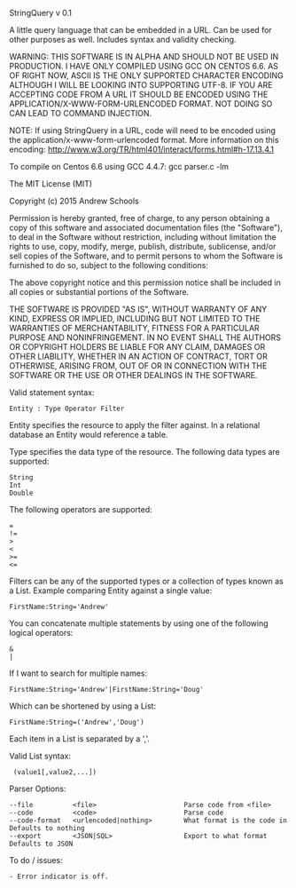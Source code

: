 StringQuery v 0.1

A little query language that can be embedded in a URL.  Can be used for other
purposes as well.  Includes syntax and validity checking.

WARNING: THIS SOFTWARE IS IN ALPHA AND SHOULD NOT BE USED IN PRODUCTION.  I HAVE 
ONLY COMPILED USING GCC ON CENTOS 6.6.  AS OF RIGHT NOW, ASCII IS THE ONLY
SUPPORTED CHARACTER ENCODING ALTHOUGH I WILL BE LOOKING INTO SUPPORTING UTF-8.
IF YOU ARE ACCEPTING CODE FROM A URL IT SHOULD BE ENCODED USING THE
APPLICATION/X-WWW-FORM-URLENCODED FORMAT.  NOT DOING SO CAN LEAD TO COMMAND 
INJECTION.

NOTE: If using StringQuery in a URL, code will need to be encoded using the
application/x-www-form-urlencoded format.  More information on this encoding: 
http://www.w3.org/TR/html401/interact/forms.html#h-17.13.4.1

To compile on Centos 6.6 using GCC 4.4.7: gcc parser.c -lm
 
The MIT License (MIT)

Copyright (c) 2015 Andrew Schools

Permission is hereby granted, free of charge, to any person obtaining a copy
of this software and associated documentation files (the "Software"), to deal
in the Software without restriction, including without limitation the rights
to use, copy, modify, merge, publish, distribute, sublicense, and/or sell
copies of the Software, and to permit persons to whom the Software is
furnished to do so, subject to the following conditions:

The above copyright notice and this permission notice shall be included in all
copies or substantial portions of the Software.

THE SOFTWARE IS PROVIDED "AS IS", WITHOUT WARRANTY OF ANY KIND, EXPRESS OR
IMPLIED, INCLUDING BUT NOT LIMITED TO THE WARRANTIES OF MERCHANTABILITY,
FITNESS FOR A PARTICULAR PURPOSE AND NONINFRINGEMENT. IN NO EVENT SHALL THE
AUTHORS OR COPYRIGHT HOLDERS BE LIABLE FOR ANY CLAIM, DAMAGES OR OTHER
LIABILITY, WHETHER IN AN ACTION OF CONTRACT, TORT OR OTHERWISE, ARISING FROM,
OUT OF OR IN CONNECTION WITH THE SOFTWARE OR THE USE OR OTHER DEALINGS IN THE
SOFTWARE.
 
Valid statement syntax: 

    Entity : Type Operator Filter 
  
Entity specifies the resource to apply the filter against.  In a relational 
database an Entity would reference a table.
  
Type specifies the data type of the resource.  The following data types are 
supported:

    String
    Int
    Double
     
The following operators are supported:

    =
    !=
    >
    <
    >=
    <=
     
Filters can be any of the supported types or a collection of types known as 
a List.  Example comparing Entity against a single value:

    FirstName:String='Andrew'
     
You can concatenate multiple statements by using one of the following logical
operators:

    &
    |     
     
If I want to search for multiple names:

    FirstName:String='Andrew'|FirstName:String='Doug'
 
Which can be shortened by using a List:

    FirstName:String=('Andrew','Doug')
        
Each item in a List is separated by a ','.
 
Valid List syntax:

     (value1[,value2,...])

Parser Options:

    --file          <file>                      Parse code from <file>   
    --code          <code>                      Parse code   
    --code-format   <urlencoded|nothing>        What format is the code in    Defaults to nothing
    --export        <JSON|SQL>                  Export to what format         Defaults to JSON     

To do / issues:

    - Error indicator is off.
